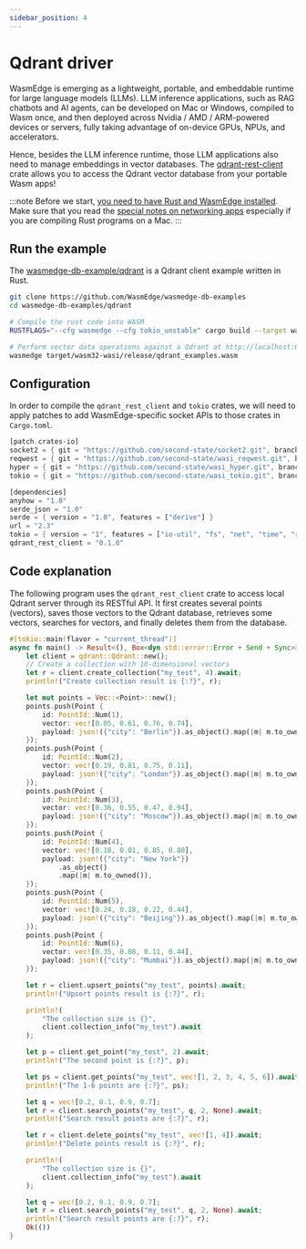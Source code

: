 ```yaml
---
sidebar_position: 4
---
```


# Qdrant driver

WasmEdge is emerging as a lightweight, portable, and embeddable runtime for large language models (LLMs). LLM inference applications, such as RAG chatbots and AI agents, can be developed on Mac or Windows, compiled to Wasm once, and then deployed across Nvidia / AMD / ARM-powered devices or servers, fully taking advantage of on-device GPUs, NPUs, and accelerators.

Hence, besides the LLM inference runtime, those LLM applications also need to manage embeddings in vector databases. The [qdrant-rest-client](https://crates.io/crates/qdrant_rest_client) crate allows you to access the Qdrant vector database from your portable Wasm apps!

<!-- prettier-ignore -->
:::note
Before we start, [you need to have Rust and WasmEdge installed](../setup.md).
Make sure that you read the [special notes on networking apps](../setup#special-notes) especially if you are compiling Rust programs on a Mac.
:::

## Run the example

The [wasmedge-db-example/qdrant](https://github.com/WasmEdge/wasmedge-db-examples/tree/main/qdrant) is a Qdrant client example written in Rust.

```bash
git clone https://github.com/WasmEdge/wasmedge-db-examples
cd wasmedge-db-examples/qdrant

# Compile the rust code into WASM
RUSTFLAGS="--cfg wasmedge --cfg tokio_unstable" cargo build --target wasm32-wasi --release

# Perform vector data operations against a Qdrant at http://localhost:6333
wasmedge target/wasm32-wasi/release/qdrant_examples.wasm
```

## Configuration

In order to compile the `qdrant_rest_client` and `tokio` crates, we will need to apply patches to add WasmEdge-specific socket APIs to those crates in `Cargo.toml`.

```rust
[patch.crates-io]
socket2 = { git = "https://github.com/second-state/socket2.git", branch = "v0.5.x" }
reqwest = { git = "https://github.com/second-state/wasi_reqwest.git", branch = "0.11.x" }
hyper = { git = "https://github.com/second-state/wasi_hyper.git", branch = "v0.14.x" }
tokio = { git = "https://github.com/second-state/wasi_tokio.git", branch = "v1.36.x" }

[dependencies]
anyhow = "1.0"
serde_json = "1.0"
serde = { version = "1.0", features = ["derive"] }
url = "2.3"
tokio = { version = "1", features = ["io-util", "fs", "net", "time", "rt", "macros"] }
qdrant_rest_client = "0.1.0"
```

## Code explanation

The following program uses the `qdrant_rest_client` crate to access local Qdrant server through its RESTful API.
It first creates several points (vectors), saves those vectors to the Qdrant database, retrieves some vectors, 
searches for vectors, and finally deletes them from the database.

```rust
#[tokio::main(flavor = "current_thread")]
async fn main() -> Result<(), Box<dyn std::error::Error + Send + Sync>> {
    let client = qdrant::Qdrant::new();
    // Create a collection with 10-dimensional vectors
    let r = client.create_collection("my_test", 4).await;
    println!("Create collection result is {:?}", r);

    let mut points = Vec::<Point>::new();
    points.push(Point {
        id: PointId::Num(1),
        vector: vec![0.05, 0.61, 0.76, 0.74],
        payload: json!({"city": "Berlin"}).as_object().map(|m| m.to_owned()),
    });
    points.push(Point {
        id: PointId::Num(2),
        vector: vec![0.19, 0.81, 0.75, 0.11],
        payload: json!({"city": "London"}).as_object().map(|m| m.to_owned()),
    });
    points.push(Point {
        id: PointId::Num(3),
        vector: vec![0.36, 0.55, 0.47, 0.94],
        payload: json!({"city": "Moscow"}).as_object().map(|m| m.to_owned()),
    });
    points.push(Point {
        id: PointId::Num(4),
        vector: vec![0.18, 0.01, 0.85, 0.80],
        payload: json!({"city": "New York"})
            .as_object()
            .map(|m| m.to_owned()),
    });
    points.push(Point {
        id: PointId::Num(5),
        vector: vec![0.24, 0.18, 0.22, 0.44],
        payload: json!({"city": "Beijing"}).as_object().map(|m| m.to_owned()),
    });
    points.push(Point {
        id: PointId::Num(6),
        vector: vec![0.35, 0.08, 0.11, 0.44],
        payload: json!({"city": "Mumbai"}).as_object().map(|m| m.to_owned()),
    });

    let r = client.upsert_points("my_test", points).await;
    println!("Upsert points result is {:?}", r);

    println!(
        "The collection size is {}",
        client.collection_info("my_test").await
    );

    let p = client.get_point("my_test", 2).await;
    println!("The second point is {:?}", p);

    let ps = client.get_points("my_test", vec![1, 2, 3, 4, 5, 6]).await;
    println!("The 1-6 points are {:?}", ps);

    let q = vec![0.2, 0.1, 0.9, 0.7];
    let r = client.search_points("my_test", q, 2, None).await;
    println!("Search result points are {:?}", r);

    let r = client.delete_points("my_test", vec![1, 4]).await;
    println!("Delete points result is {:?}", r);

    println!(
        "The collection size is {}",
        client.collection_info("my_test").await
    );

    let q = vec![0.2, 0.1, 0.9, 0.7];
    let r = client.search_points("my_test", q, 2, None).await;
    println!("Search result points are {:?}", r);
    Ok(())
}
```

